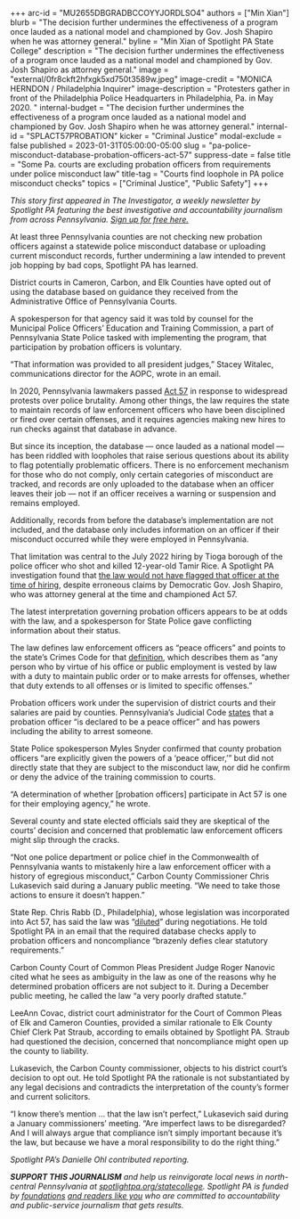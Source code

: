 +++
arc-id = "MU2655DBGRADBCCOYYJORDLSO4"
authors = ["Min Xian"]
blurb = "The decision further undermines the effectiveness of a program once lauded as a national model and championed by Gov. Josh Shapiro when he was attorney general."
byline = "Min Xian of Spotlight PA State College"
description = "The decision further undermines the effectiveness of a program once lauded as a national model and championed by Gov. Josh Shapiro as attorney general."
image = "external/0fr8ckft2hfxgk5xd750t3589w.jpeg"
image-credit = "MONICA HERNDON / Philadelphia Inquirer"
image-description = "Protesters gather in front of the Philadelphia Police Headquarters in Philadelphia, Pa. in May 2020. "
internal-budget = "The decision further undermines the effectiveness of a program once lauded as a national model and championed by Gov. Josh Shapiro when he was attorney general."
internal-id = "SPLACT57PROBATION"
kicker = "Criminal Justice"
modal-exclude = false
published = 2023-01-31T05:00:00-05:00
slug = "pa-police-misconduct-database-probation-officers-act-57"
suppress-date = false
title = "Some Pa. courts are excluding probation officers from requirements under police misconduct law"
title-tag = "Courts find loophole in PA police misconduct checks"
topics = ["Criminal Justice", "Public Safety"]
+++

<i>This story first appeared in The Investigator, a weekly newsletter by Spotlight PA featuring the best investigative and accountability journalism from across Pennsylvania. </i><a href="https://www.spotlightpa.org/newsletters"><i>Sign up for free here.</i></a>

At least three Pennsylvania counties are not checking new probation officers against a statewide police misconduct database or uploading current misconduct records, further undermining a law intended to prevent job hopping by bad cops, Spotlight PA has learned.

District courts in Cameron, Carbon, and Elk Counties have opted out of using the database based on guidance they received from the Administrative Office of Pennsylvania Courts.

A spokesperson for that agency said it was told by counsel for the Municipal Police Officers’ Education and Training Commission, a part of Pennsylvania State Police tasked with implementing the program, that participation by probation officers is voluntary.

“That information was provided to all president judges,” Stacey Witalec, communications director for the AOPC, wrote in an email.

<script src="https://www.spotlightpa.org/embed.js" async></script><div data-spl-embed-version="1" data-spl-src="https://www.spotlightpa.org/embeds/newsletter/?cta=Sign%20up%20for%20our%20new%20regional%20newsletter%2C%20%3Cb%3ETalk%20of%20the%20Town%3C%2Fb%3E%2C%20and%20get%20all%20the%20news%20and%20notes%20from%20State%20College%20and%20north-central%20PA.&button=Sign%20Up%20Now&preselect=state_college&eyebrow=DON'T%20MISS%20A%20BEAT"></div>

In 2020, Pennsylvania lawmakers passed <a href="https://www.legis.state.pa.us/cfdocs/legis/li/uconsCheck.cfm?yr=2020&sessInd=0&act=57">Act 57</a> in response to widespread protests over police brutality. Among other things, the law requires the state to maintain records of law enforcement officers who have been disciplined or fired over certain offenses, and it requires agencies making new hires to run checks against that database in advance.

But since its inception, the database — once lauded as a national model — has been riddled with loopholes that raise serious questions about its ability to flag potentially problematic officers. There is no enforcement mechanism for those who do not comply, only certain categories of misconduct are tracked, and records are only uploaded to the database when an officer leaves their job — not if an officer receives a warning or suspension and remains employed.

Additionally, records from before the database’s implementation are not included, and the database only includes information on an officer if their misconduct occurred while they were employed in Pennsylvania.

That limitation was central to the July 2022 hiring by Tioga borough of the police officer who shot and killed 12-year-old Tamir Rice. A Spotlight PA investigation found that <a href="https://www.spotlightpa.org/statecollege/2022/12/tamir-rice-timothy-loehmann-police-tioga-pa-pennsylvania/">the law would not have flagged that officer at the time of hiring</a>, despite erroneous claims by Democratic Gov. Josh Shapiro, who was attorney general at the time and championed Act 57.

The latest interpretation governing probation officers appears to be at odds with the law, and a spokesperson for State Police gave conflicting information about their status.

The law defines law enforcement officers as “peace officers” and points to the state’s Crimes Code for that <a href="https://www.legis.state.pa.us/cfdocs/legis/LI/consCheck.cfm?txtType=HTM&ttl=18">definition</a>, which describes them as “any person who by virtue of his office or public employment is vested by law with a duty to maintain public order or to make arrests for offenses, whether that duty extends to all offenses or is limited to specific offenses.”

Probation officers work under the supervision of district courts and their salaries are paid by counties. Pennsylvania’s Judicial Code <a href="https://www.legis.state.pa.us/cfdocs/legis/LI/consCheck.cfm?txtType=HTM&ttl=42&div=0&chpt=99">states</a> that a probation officer “is declared to be a peace officer” and has powers including the ability to arrest someone.

State Police spokesperson Myles Snyder confirmed that county probation officers “are explicitly given the powers of a ‘peace officer,’” but did not directly state that they are subject to the misconduct law, nor did he confirm or deny the advice of the training commission to courts.

“A determination of whether [probation officers] participate in Act 57 is one for their employing agency,” he wrote.

Several county and state elected officials said they are skeptical of the courts’ decision and concerned that problematic law enforcement officers might slip through the cracks.

“Not one police department or police chief in the Commonwealth of Pennsylvania wants to mistakenly hire a law enforcement officer with a history of egregious misconduct,” Carbon County Commissioner Chris Lukasevich said during a January public meeting. “We need to take those actions to ensure it doesn’t happen.”

State Rep. Chris Rabb (D., Philadelphia), whose legislation was incorporated into Act 57, has said the law was “<a href="https://www.facebook.com/RepRabb/posts/pfbid0jUm3JrVPtXS4gPhSmSGtHTotbJfVDEaz16Crp9haVtyXChiTfZk1zsvF9vj3LP5Gl">diluted</a>” during negotiations. He told Spotlight PA in an email that the required database checks apply to probation officers and noncompliance “brazenly defies clear statutory requirements.”

<script src="https://www.spotlightpa.org/embed.js" async></script><div data-spl-embed-version="1" data-spl-src="https://www.spotlightpa.org/embeds/donate/"></div>

Carbon County Court of Common Pleas President Judge Roger Nanovic cited what he sees as ambiguity in the law as one of the reasons why he determined probation officers are not subject to it. During a December public meeting, he called the law “a very poorly drafted statute.”

LeeAnn Covac, district court administrator for the Court of Common Pleas of Elk and Cameron Counties, provided a similar rationale to Elk County Chief Clerk Pat Straub, according to emails obtained by Spotlight PA. Straub had questioned the decision, concerned that noncompliance might open up the county to liability.

Lukasevich, the Carbon County commissioner, objects to his district court’s decision to opt out. He told Spotlight PA the rationale is not substantiated by any legal decisions and contradicts the interpretation of the county’s former and current solicitors.

“I know there’s mention … that the law isn’t perfect,” Lukasevich said during a January commissioners’ meeting. “Are imperfect laws to be disregarded? And I will always argue that compliance isn’t simply important because it’s the law, but because we have a moral responsibility to do the right thing.”

<i>Spotlight PA’s Danielle Ohl contributed reporting.</i>

<i><b>SUPPORT THIS JOURNALISM</b></i><i> and help us reinvigorate local news in north-central Pennsylvania at </i><a href="/donate?campaign=701Dn000000Ygq1IAC&utm_source=www.spotlightpa.org&utm_medium=statecollege:section&utm_campaign=statecollege:main"><i>spotlightpa.org/statecollege</i></a><i>. Spotlight PA is funded by </i><a href="https://www.spotlightpa.org/support"><i>foundations</i></a><i> </i><a href="https://www.spotlightpa.org/support"><i>and readers like you</i></a><i> who are committed to accountability and public-service journalism that gets results.</i>
